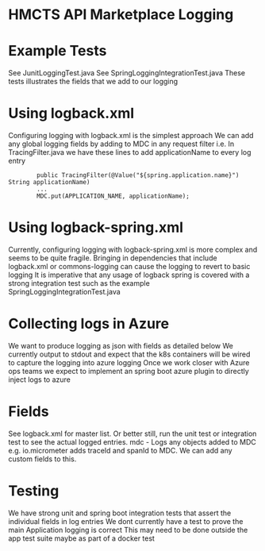 # HMCTS API Marketplace Logging


# Example Tests
See JunitLoggingTest.java
See SpringLoggingIntegrationTest.java
These tests illustrates the fields that we add to our logging 


# Using logback.xml
Configuring logging with logback.xml is the simplest approach
We can add any global logging fields by adding to MDC in any request filter
i.e. In TracingFilter.java we have these lines to add applicationName to every log entry 
```
        public TracingFilter(@Value("${spring.application.name}") String applicationName)
        ...
        MDC.put(APPLICATION_NAME, applicationName);
```


# Using logback-spring.xml
Currently, configuring logging with logback-spring.xml is more complex and seems to be quite fragile.
Bringing in dependencies that include logback.xml or commons-logging can cause the logging to revert to basic logging
It is imperative that any usage of logback spring is covered with a strong integration test such as the example SpringLoggingIntegrationTest.java


# Collecting logs in Azure
We want to produce logging as json with fields as detailed below
We currently output to stdout and expect that the k8s containers will be wired to capture the logging into azure logging 
Once we work closer with Azure ops teams we expect to implement an spring boot azure plugin to directly inject logs to azure


# Fields
See logback.xml for master list. Or better still, run the unit test or integration test to see the actual logged entries.
mdc - Logs any objects added to MDC e.g. io.micrometer adds traceId and spanId to MDC. We can add any custom fields to this.


# Testing
We have strong unit and spring boot integration tests that assert the individual fields in log entries
We dont currently have a test to prove the main Application logging is correct
This may need to be done outside the app test suite maybe as part of a docker test
